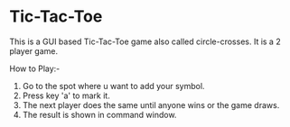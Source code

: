 # Tic-Tac-Toe

This is a GUI based Tic-Tac-Toe game also called circle-crosses. It is a 2 player game. 

How to Play:-
1. Go to the spot where u want to add your symbol.
2. Press key 'a' to mark it.
3. The next player does the same until anyone wins or the game draws.
4. The result is shown in command window.
